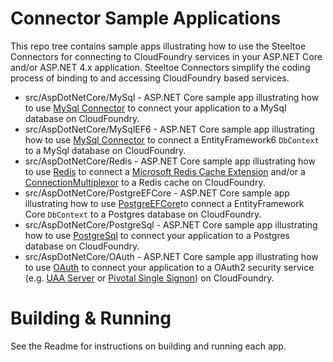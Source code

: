# Connector Sample Applications
This repo tree contains sample apps illustrating how to use the Steeltoe Connectors for connecting to CloudFoundry services in your ASP.NET Core and/or ASP.NET 4.x application. Steeltoe Connectors simplify the coding process of binding to and accessing CloudFoundry based services.
 
* src/AspDotNetCore/MySql - ASP.NET Core sample app illustrating how to use [MySql Connector](https://github.com/SteeltoeOSS/Connectors/tree/master/src/Steeltoe.CloudFoundry.Connector.MySql) to connect your application to a MySql database on CloudFoundry.
* src/AspDotNetCore/MySqlEF6 - ASP.NET Core sample app illustrating how to use [MySql Connector](https://github.com/SteeltoeOSS/Connectors/tree/master/src/Steeltoe.CloudFoundry.Connector.MySql) to connect a EntityFramework6 `DbContext` to a MySql database on CloudFoundry.
* src/AspDotNetCore/Redis - ASP.NET Core sample app illustrating how to use [Redis](https://github.com/SteeltoeOSS/Connectors/tree/master/src/Steeltoe.CloudFoundry.Connector.Redis) to connect a [Microsoft Redis Cache Extension](https://github.com/aspnet/Caching/tree/dev/src/Microsoft.Extensions.Caching.Redis) and/or a [ConnectionMultiplexor](https://github.com/StackExchange/StackExchange.Redis) to a Redis cache on CloudFoundry.
* src/AspDotNetCore/PostgreEFCore - ASP.NET Core sample app illustrating how to use [PostgreEFCore](https://github.com/SteeltoeOSS/Connectors/tree/master/src/Steeltoe.CloudFoundry.Connector.PostgreSql)to connect a EntityFramework Core `DbContext` to a Postgres database on CloudFoundry.
* src/AspDotNetCore/PostgreSql - ASP.NET Core sample app illustrating how to use [PostgreSql](https://github.com/SteeltoeOSS/Connectors/tree/master/src/Steeltoe.CloudFoundry.Connector.PostgreSql) to connect your application to a Postgres database on CloudFoundry.
* src/AspDotNetCore/OAuth - ASP.NET Core sample app illustrating how to use [OAuth](https://github.com/SteeltoeOSS/Connectors/tree/master/src/Steeltoe.CloudFoundry.Connector.OAuth) to connect your application to a OAuth2 security service (e.g. [UAA Server](https://github.com/cloudfoundry/uaa) or [Pivotal Single Signon](https://docs.pivotal.io/p-identity/)) on CloudFoundry.

# Building & Running
See the Readme for instructions on building and running each app.
